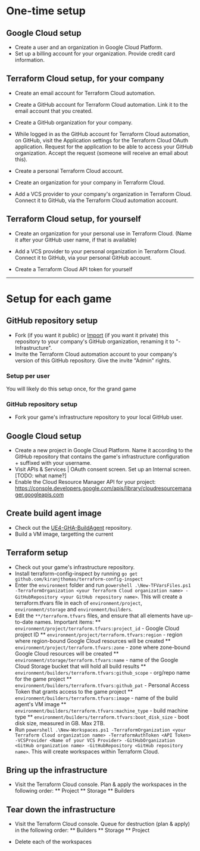 

# One-time setup

## Google Cloud setup

* Create a user and an organization in Google Cloud Platform.
* Set up a billing account for your organization. Provide credit card information.

## Terraform Cloud setup, for your company

* Create an email account for Terraform Cloud automation.
* Create a GitHub account for Terraform Cloud automation. Link it to the email account that you created.

* Create a GitHub organization for your company.
* While logged in as the GitHub account for Terraform Cloud automation, on GitHub, visit the Application settings for the Terraform Cloud OAuth application. Request for the application to be able to access your GitHub organization. Accept the request (someone will receive an email about this).

* Create a personal Terraform Cloud account.
* Create an organization for your company in Terraform Cloud.
* Add a VCS provider to your company's organization in Terraform Cloud. Connect it to GitHub, via the Terraform Cloud automation account.

## Terraform Cloud setup, for yourself

* Create an organization for your personal use in Terraform Cloud. (Name it after your GitHub user name, if that is available)
* Add a VCS provider to your personal organization in Terraform Cloud. Connect it to GitHub, via your personal GitHub account.

* Create a Terraform Cloud API token for yourself

---

# Setup for each game

## GitHub repository setup

* Fork (if you want it public) or [Import](https://help.github.com/en/github/importing-your-projects-to-github/importing-a-repository-with-github-importer) (if you want it private) this repository to your company's GitHub organization, renaming it to "<your game>-Infrastructure".
* Invite the Terraform Cloud automation account to your company's version of this GitHub repository. Give the invite "Admin" rights.

### Setup per user

You will likely do this setup once, for the grand game

### GitHub repository setup

* Fork your game's infrastructure repository to your local GitHub user.

## Google Cloud setup

* Create a new project in Google Cloud Platform. Name it according to the GitHub repository that contains the game's infrastructure configuration + suffixed with your username.
* Visit APIs & Services | OAuth consent screen. Set up an Internal screen. [TODO: what name?]
* Enable the Cloud Resource Manager API for your project: https://console.developers.google.com/apis/library/cloudresourcemanager.googleapis.com

## Create build agent image

* Check out the [UE4-GHA-BuildAgent](https://github.com/falldamagestudio.com/UE4-GHA-BuildAgent) repository.
* Build a VM image, targetting the current 

## Terraform setup

* Check out your game's infrastructure repository.
* Install terraform-config-inspect by running `go get github.com/kiranjthomas/terraform-config-inspect`
* Enter the `environment` folder and run `powershell .\New-TFVarsFiles.ps1 -TerraformOrganization <your Terraform Cloud organization name> -GitHubRepository <your GitHub repository name>`. This will create a terraform.tfvars file
  in each of `environment/project`, `environment/storage` and `environment/builders`.
* Edit the `**/terraform.tfvars` files, and ensure that all elements have up-to-date names. Important items:
** `environment/project/terraform.tfvars:project_id` - Google Cloud project ID
** `environment/project/terraform.tfvars:region` - region where region-bound Google Cloud resources will be created
** `environment/project/terraform.tfvars:zone` - zone where zone-bound Google Cloud resources will be created
** `environment/storage/terraform.tfvars:name` - name of the Google Cloud Storage bucket that will hold all build results
** `environment/builders/terraform.tfvars:github_scope` - org/repo name for the game project
** `environment/builders/terraform.tfvars:github_pat` - Personal Access Token that grants access to the game project
** `environment/builders/terraform.tfvars:image` - name of the build agent's VM image
** `environment/builders/terraform.tfvars:machine_type` - build machine type
** `environment/builders/terraform.tfvars:boot_disk_size` - boot disk size, measured in GB. Max 2TB.
* Run `powershell .\New-Workspaces.ps1 -TerraformOrganization <your Terraform Cloud organization name> -TerraformAuthToken <API Token> -VCSProvider <Name of your VCS Provider> -GitHubOrganization <GitHub organization name> -GitHubRepository <GitHub repository name>`. This will create workspaces within Terraform Cloud.

## Bring up the infrastructure

* Visit the Terraform Cloud console. Plan & apply the workspaces in the following order:
** Project
** Storage
** Builders

## Tear down the infrastructure

* Visit the Terraform Cloud console. Queue for destruction (plan & apply) in the following order:
** Builders
** Storage
** Project

* Delete each of the workspaces
